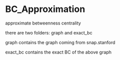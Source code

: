 # BC_Approximation
approximate betweenness centrality

there are two folders: graph and exact_bc

graph  contains the graph coming from snap.stanford

exact_bc contains the exact BC of the above graph